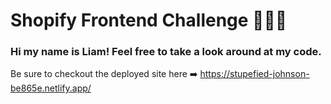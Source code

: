# Shopify Frontend Challenge 👨🏻‍💻
### Hi my name is Liam! Feel free to take a look around at my code. 
Be sure to checkout the deployed site here ➡️ https://stupefied-johnson-be865e.netlify.app/
